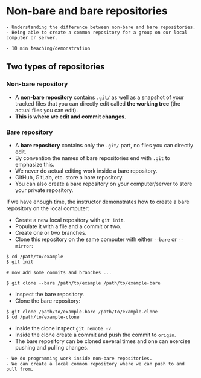 # Non-bare and bare repositories

```{objectives}
- Understanding the difference between non-bare and bare repositories.
- Being able to create a common repository for a group on our local computer or server.
```

```{instructor-note}
- 10 min teaching/demonstration
```


## Two types of repositories

### Non-bare repository

- A **non-bare repository** contains `.git/` as well as a snapshot of your tracked files that you can directly edit called **the working tree** (the actual files you can edit).
- **This is where we edit and commit changes**.

### Bare repository

- A **bare repository** contains only the `.git/` part, no files you can directly edit.
- By convention the names of bare repositories end with `.git` to emphasize this.
- We never do actual editing work inside a bare repository.
- GitHub, GitLab, etc. store a bare repository.
- You can also create a bare repository on your computer/server to store your private repository.

If we have enough time, the instructor demonstrates how to create a bare repository on the local computer:

- Create a new local repository with `git init`.
- Populate it with a file and a commit or two.
- Create one or two branches.
- Clone this repository on the same computer with either `--bare` or `--mirror`:

```shell
$ cd /path/to/example
$ git init

# now add some commits and branches ...

$ git clone --bare /path/to/example /path/to/example-bare
```

- Inspect the bare repository.
- Clone the bare repository:

```shell
$ git clone /path/to/example-bare /path/to/example-clone
$ cd /path/to/example-clone
```

- Inside the clone inspect `git remote -v`.
- Inside the clone create a commit and push the commit to `origin`.
- The bare repository can be cloned several times and one can exercise pushing and pulling changes.

```{keypoints}
- We do programming work inside non-bare repositories.
- We can create a local common repository where we can push to and pull from.
```
